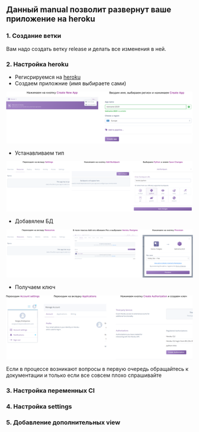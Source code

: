 ## Данный manual позволит развернут ваше приложение на heroku

### 1. Создание ветки
Вам надо создать ветку release и делать все изменения в ней. 

### 2. Настройка heroku
* Регисрируемся на [heroku](https://heroku.com)
* Создаем приложние (имя выбираете сами)

![Создаем приложние](images/heroku1.png)

* Устанавливаем тип

![Устанавливаем тип](images/heroku2.png)

* Добавялем БД

![Добавялем БД](images/heroku3.png)

* Получаем ключ

![Получаем ключ](images/heroku4.png)

Если в процессе возникают вопросы в первую очередь обращайтесь к документации
и только если все совсем плохо спрашивайте
### 3. Настройка переменных CI

### 4. Настройка settings

### 5. Добавление дополнительных view